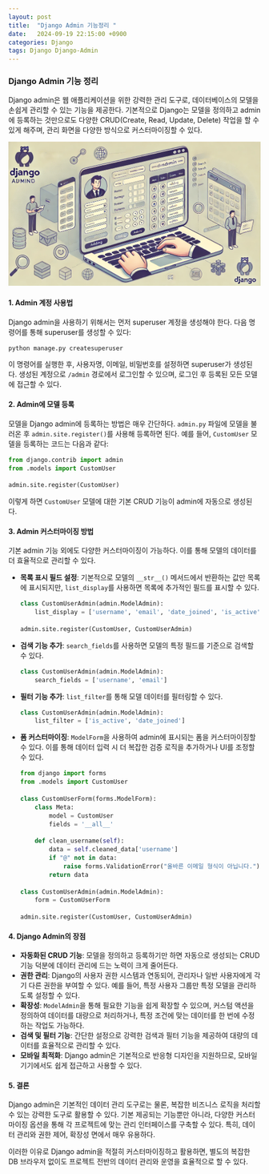 ```yaml
---
layout: post
title:  "Django Admin 기능정리 "
date:   2024-09-19 22:15:00 +0900
categories: Django
tags: Django Django-Admin
---
```


### Django Admin 기능 정리

Django admin은 웹 애플리케이션을 위한 강력한 관리 도구로, 데이터베이스의 모델을 손쉽게 관리할 수 있는 기능을 제공한다. 기본적으로 Django는 모델을 정의하고 admin에 등록하는 것만으로도 다양한 CRUD(Create, Read, Update, Delete) 작업을 할 수 있게 해주며, 관리 화면을 다양한 방식으로 커스터마이징할 수 있다.

![image](/assets/images/postings/django_admin.png)

#### 1. **Admin 계정 사용법**

Django admin을 사용하기 위해서는 먼저 superuser 계정을 생성해야 한다. 다음 명령어를 통해 superuser를 생성할 수 있다:

```bash
python manage.py createsuperuser
```

이 명령어를 실행한 후, 사용자명, 이메일, 비밀번호를 설정하면 superuser가 생성된다. 생성된 계정으로 `/admin` 경로에서 로그인할 수 있으며, 로그인 후 등록된 모든 모델에 접근할 수 있다.

#### 2. **Admin에 모델 등록**

모델을 Django admin에 등록하는 방법은 매우 간단하다. `admin.py` 파일에 모델을 불러온 후 `admin.site.register()`를 사용해 등록하면 된다. 예를 들어, `CustomUser` 모델을 등록하는 코드는 다음과 같다:

```python
from django.contrib import admin
from .models import CustomUser

admin.site.register(CustomUser)
```

이렇게 하면 `CustomUser` 모델에 대한 기본 CRUD 기능이 admin에 자동으로 생성된다.

#### 3. **Admin 커스터마이징 방법**

기본 admin 기능 외에도 다양한 커스터마이징이 가능하다. 이를 통해 모델의 데이터를 더 효율적으로 관리할 수 있다.

- **목록 표시 필드 설정**: 기본적으로 모델의 `__str__()` 메서드에서 반환하는 값만 목록에 표시되지만, `list_display`를 사용하면 목록에 추가적인 필드를 표시할 수 있다.

  ```python
  class CustomUserAdmin(admin.ModelAdmin):
      list_display = ['username', 'email', 'date_joined', 'is_active']
  
  admin.site.register(CustomUser, CustomUserAdmin)
  ```

- **검색 기능 추가**: `search_fields`를 사용하면 모델의 특정 필드를 기준으로 검색할 수 있다.

  ```python
  class CustomUserAdmin(admin.ModelAdmin):
      search_fields = ['username', 'email']
  ```

- **필터 기능 추가**: `list_filter`를 통해 모델 데이터를 필터링할 수 있다.

  ```python
  class CustomUserAdmin(admin.ModelAdmin):
      list_filter = ['is_active', 'date_joined']
  ```

- **폼 커스터마이징**: `ModelForm`을 사용하여 admin에 표시되는 폼을 커스터마이징할 수 있다. 이를 통해 데이터 입력 시 더 복잡한 검증 로직을 추가하거나 UI를 조정할 수 있다.

  ```python
  from django import forms
  from .models import CustomUser
  
  class CustomUserForm(forms.ModelForm):
      class Meta:
          model = CustomUser
          fields = '__all__'
      
      def clean_username(self):
          data = self.cleaned_data['username']
          if "@" not in data:
              raise forms.ValidationError("올바른 이메일 형식이 아닙니다.")
          return data
  
  class CustomUserAdmin(admin.ModelAdmin):
      form = CustomUserForm
  
  admin.site.register(CustomUser, CustomUserAdmin)
  ```

#### 4. **Django Admin의 장점**

- **자동화된 CRUD 기능**: 모델을 정의하고 등록하기만 하면 자동으로 생성되는 CRUD 기능 덕분에 데이터 관리에 드는 노력이 크게 줄어든다.
- **권한 관리**: Django의 사용자 권한 시스템과 연동되어, 관리자나 일반 사용자에게 각기 다른 권한을 부여할 수 있다. 예를 들어, 특정 사용자 그룹만 특정 모델을 관리하도록 설정할 수 있다.
- **확장성**: `ModelAdmin`을 통해 필요한 기능을 쉽게 확장할 수 있으며, 커스텀 액션을 정의하여 데이터를 대량으로 처리하거나, 특정 조건에 맞는 데이터를 한 번에 수정하는 작업도 가능하다.
- **검색 및 필터 기능**: 간단한 설정으로 강력한 검색과 필터 기능을 제공하여 대량의 데이터를 효율적으로 관리할 수 있다.
- **모바일 최적화**: Django admin은 기본적으로 반응형 디자인을 지원하므로, 모바일 기기에서도 쉽게 접근하고 사용할 수 있다.

#### 5. **결론**

Django admin은 기본적인 데이터 관리 도구로는 물론, 복잡한 비즈니스 로직을 처리할 수 있는 강력한 도구로 활용할 수 있다. 기본 제공되는 기능뿐만 아니라, 다양한 커스터마이징 옵션을 통해 각 프로젝트에 맞는 관리 인터페이스를 구축할 수 있다. 특히, 데이터 관리와 권한 제어, 확장성 면에서 매우 유용하다.

이러한 이유로 Django admin을 적절히 커스터마이징하고 활용하면, 별도의 복잡한 DB 브라우저 없이도 프로젝트 전반의 데이터 관리와 운영을 효율적으로 할 수 있다.
